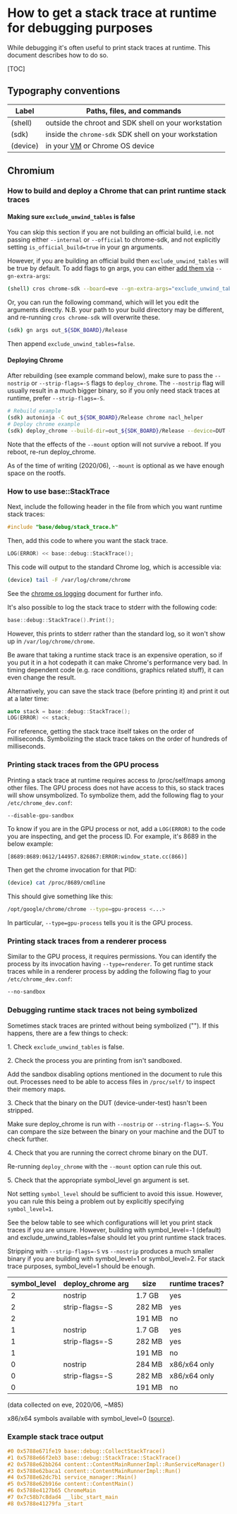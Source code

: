 # How to get a stack trace at runtime for debugging purposes

While debugging it's often useful to print stack traces at runtime. This
document describes how to do so.

[TOC]

## Typography conventions


| Label         | Paths, files, and commands                            |
|---------------|-------------------------------------------------------|
|  (shell)      | outside the chroot and SDK shell on your workstation  |
|  (sdk)        | inside the `chrome-sdk` SDK shell on your workstation |
|  (device)     | in your [VM](./cros_vm.md) or Chrome OS device        |

## Chromium

### How to build and deploy a Chrome that can print runtime stack traces

#### Making sure `exclude_unwind_tables` is false

You can skip this section if you are not building an official build, i.e.
not passing either `--internal` or `--official` to chrome-sdk, and not
explicitly setting `is_official_build=true` in your gn arguments.

However, if you are building an official build then `exclude_unwind_tables`
will be true by default. To add flags to gn args, you can either [add them via]
`--gn-extra-args`:

```sh
(shell) cros chrome-sdk --board=eve --gn-extra-args="exclude_unwind_tables=false"
```

Or, you can run the following command, which will let you edit
the arguments directly. N.B. your path to your build directory may be
different, and re-running `cros chrome-sdk` will overwrite these.

```sh
(sdk) gn args out_${SDK_BOARD}/Release
```

Then append `exclude_unwind_tables=false`.

[add them via]: simple_chrome_workflow.md#cros-chrome_sdk-options

#### Deploying Chrome

After rebuilding (see example command below), make sure to pass the
`--nostrip` or `--strip-flags=-S` flags to `deploy_chrome`. The `--nostrip`
flag will usually result in a much bigger binary, so if you only need stack
traces at runtime, prefer `--strip-flags=-S`.

```sh
# Rebuild example
(sdk) autoninja -C out_${SDK_BOARD}/Release chrome nacl_helper
# Deploy chrome example
(sdk) deploy_chrome --build-dir=out_${SDK_BOARD}/Release --device=DUT --mount --strip-flags=-S
```

Note that the effects of the `--mount` option will not survive a reboot. If you
reboot, re-run deploy_chrome.

As of the time of writing (2020/06), `--mount` is optional as we have enough
space on the rootfs.

### How to use base::StackTrace

Next, include the following header in the file from which you want runtime
stack traces:

```c
#include "base/debug/stack_trace.h"
```

Then, add this code to where you want the stack trace.

```c
LOG(ERROR) << base::debug::StackTrace();
```

This code will output to the standard Chrome log, which is accessible via:

```sh
(device) tail -F /var/log/chrome/chrome
```

See the [chrome os logging] document for further info.

[chrome os logging]: https://chromium.googlesource.com/chromium/src.git/+/HEAD/docs/chrome_os_logging.md

It's also possible to log the stack trace to stderr with the following code:

```c
base::debug::StackTrace().Print();
```

However, this prints to stderr rather than the standard log, so it won't
show up in `/var/log/chrome/chrome`.

Be aware that taking a runtime stack trace is an expensive operation, so if
you put it in a hot codepath it can make Chrome's performance very bad.
In timing dependent code (e.g. race conditions, graphics related stuff),
it can even change the result.

Alternatively, you can save the stack trace (before printing it) and print it
out at a later time:

```c
auto stack = base::debug::StackTrace();
LOG(ERROR) << stack;
```

For reference, getting the stack trace itself takes on the order of
milliseconds. Symbolizing the stack trace takes on the order of hundreds
of milliseconds.

### Printing stack traces from the GPU process

Printing a stack trace at runtime requires access to /proc/self/maps among
other files. The GPU process does not have access to this, so stack traces
will show unsymbolized. To symbolize them, add the following flag to your
`/etc/chrome_dev.conf`:

```sh
--disable-gpu-sandbox
```

To know if you are in the GPU process or not, add a `LOG(ERROR)` to the code
you are inspecting, and get the process ID. For example, it's 8689 in the below
example:

```[8689:8689:0612/144957.826867:ERROR:window_state.cc(866)]```

Then get the chrome invocation for that PID:

```sh
(device) cat /proc/8689/cmdline
```

This should give something like this:

```sh
/opt/google/chrome/chrome --type=gpu-process <...>
```

In particular, `--type=gpu-process` tells you it is the GPU process.

### Printing stack traces from a renderer process

Similar to the GPU process, it requires permissions. You can identify the
process by its invocation having `--type=renderer`. To get runtime stack traces
while in a renderer process by adding the following flag to your
`/etc/chrome_dev.conf`:

```sh
--no-sandbox
```

### Debugging runtime stack traces not being symbolized

Sometimes stack traces are printed without being symbolized ("<unknown>").
If this happens, there are a few things to check:

1\. Check `exclude_unwind_tables` is false.

2\. Check the process you are printing from isn't sandboxed.

Add the sandbox disabling options mentioned in the document to rule this out.
Processes need to be able to access files in `/proc/self/` to inspect their
memory maps.

3\. Check that the binary on the DUT (device-under-test) hasn't been stripped.

Make sure deploy_chrome is run with `--nostrip` or `--string-flags=-S`. You can
compare the size between the binary on your machine and the DUT to check
further.

4\. Check that you are running the correct chrome binary on the DUT.

Re-running `deploy_chrome` with the `--mount` option can rule this out.

5\. Check that the appropriate symbol_level gn argument is set.

Not setting `symbol_level` should be sufficient to avoid this issue.
However, you can rule this being a problem out by explicitly specifying
`symbol_level=1`.

See the below table to see which configurations will let you print stack
traces if you are unsure. However, building with symbol_level=-1 (default) and
exclude_unwind_tables=false should let you print runtime stack traces.

Stripping with `--strip-flags=-S` vs `--nostrip` produces a much smaller
binary if you are building with symbol_level=1 or symbol_level=2. For stack
trace purposes, symbol_level=1 should be enough.

| symbol_level | deploy_chrome arg |  size  | runtime traces? |
|--------------|-------------------|--------|-----------------|
| 2            | nostrip           | 1.7 GB | yes             |
| 2            | strip-flags=-S    | 282 MB | yes             |
| 2            | <none>            | 191 MB | no              |
| 1            | nostrip           | 1.7 GB | yes             |
| 1            | strip-flags=-S    | 282 MB | yes             |
| 1            | <none>            | 191 MB | no              |
| 0            | nostrip           | 284 MB | x86/x64 only    |
| 0            | strip-flags=-S    | 282 MB | x86/x64 only    |
| 0            | <none>            | 191 MB | no              |
(data collected on eve, 2020/06, ~M85)

x86/x64 symbols available with symbol_level=0 ([source]).

[source]: https://source.chromium.org/chromium/chromium/src/+/HEAD:build/config/compiler/compiler.gni;l=222;drc=97cb4f90bf93714f139f5d0b8702256499a42075

### Example stack trace output

```c
#0 0x5788e671fe19 base::debug::CollectStackTrace()
#1 0x5788e66f2eb3 base::debug::StackTrace::StackTrace()
#2 0x5788e62bb264 content::ContentMainRunnerImpl::RunServiceManager()
#3 0x5788e62baca1 content::ContentMainRunnerImpl::Run()
#4 0x5788e62dc7b1 service_manager::Main()
#5 0x5788e62b916e content::ContentMain()
#6 0x5788e4127b65 ChromeMain
#7 0x7c58b7c8dad4 __libc_start_main
#8 0x5788e41279fa _start
```
